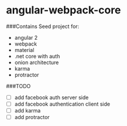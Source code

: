 # angular-webpack-core
###Contains
Seed project for:
- angular 2
- webpack
- material
- .net core with auth
- onion architecture
- karma
- protractor

###TODO
- [ ] add facebook auth server side
- [ ] add facebook authentication client side
- [ ] add karma
- [ ] add protractor
